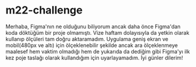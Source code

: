 # m22-challenge

Merhaba,
Figma'nın ne olduğunu biliyorum ancak daha önce Figma'dan koda döktüğüm bir proje olmamıştı.
Vize haftam dolayısıyla da yetkin olarak kullanıp ölçüleri tam doğru aktaramadım.
Uygulama geniş ekran ve mobil(480px ve altı)  için ölçeklenebilir şekilde ancak ara ölçeklenmeye maalesef hem vaktim olmadığı hem de
yukarıda da dediğim gibi Figma'yı ilk kez poje taslağı olarak kullandığım için uyarlayamadım.
İyi günler dilerim!
